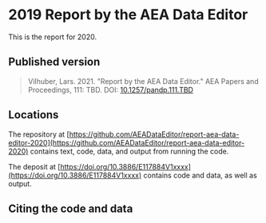 # 2019 Report by the AEA Data Editor
This is the report for 2020. 

## Published version

> Vilhuber, Lars. 2021. "Report by the AEA Data Editor." AEA Papers and Proceedings, 111: TBD. DOI: [10.1257/pandp.111.TBD](https://doi.org/10.1257/pandp.111.TBD)

## Locations
The repository at [https://github.com/AEADataEditor/report-aea-data-editor-2020](https://github.com/AEADataEditor/report-aea-data-editor-2020) contains text, code, data, and output from running the code. 

The deposit at [https://doi.org/10.3886/E117884V1xxxx](https://doi.org/10.3886/E117884V1xxxx) contains code and data, as well as output. 

## Citing the code and data


